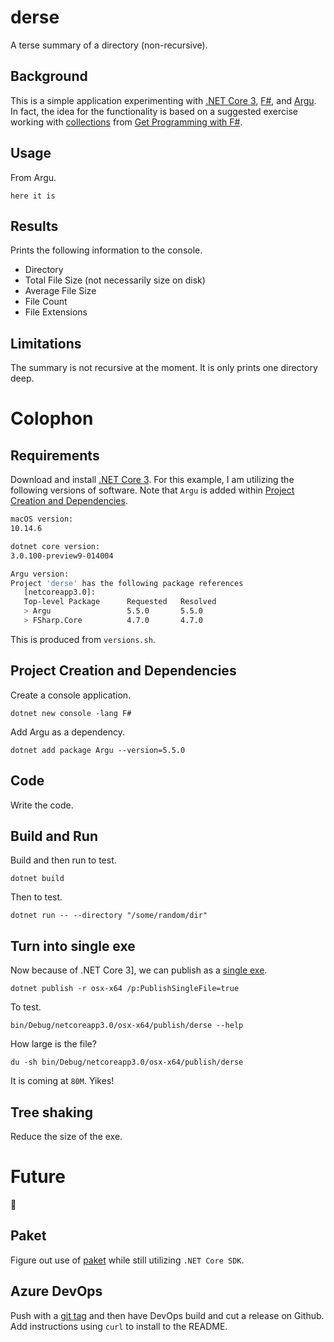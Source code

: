 # derse

A terse summary of a directory (non-recursive).

## Background

This is a simple application experimenting with [.NET Core 3](https://dotnet.microsoft.com/download/dotnet-core/3.0), [F#](https://fsharp.org/), and [Argu](https://fsprojects.github.io/Argu/). In fact, the idea for the functionality is based on a suggested exercise working with [collections](https://livebook.manning.com/book/get-programming-with-f-sharp/chapter-16/) from [Get Programming with F#](https://www.manning.com/books/get-programming-with-f-sharp).

## Usage

From Argu.

```
here it is
```

## Results

Prints the following information to the console.

- Directory
- Total File Size (not necessarily size on disk)
- Average File Size
- File Count
- File Extensions

## Limitations

The summary is not recursive at the moment. It is only prints one directory deep.

# Colophon

## Requirements

Download and install [.NET Core 3](https://dotnet.microsoft.com/download/dotnet-core/3.0). For this example, I am utilizing the following versions of software. Note that `Argu` is added within [Project Creation and Dependencies](#project-creation-and-dependencies).

```sh
macOS version:
10.14.6

dotnet core version:
3.0.100-preview9-014004

Argu version:
Project 'derse' has the following package references
   [netcoreapp3.0]:
   Top-level Package      Requested   Resolved
   > Argu                 5.5.0       5.5.0
   > FSharp.Core          4.7.0       4.7.0
```

This is produced from `versions.sh`.

## Project Creation and Dependencies

Create a console application.

```
dotnet new console -lang F#
```

Add Argu as a dependency.

```
dotnet add package Argu --version=5.5.0
```

## Code

Write the code.

## Build and Run

Build and then run to test.

```
dotnet build
```

Then to test.

```
dotnet run -- --directory "/some/random/dir"
```

## Turn into single exe

Now because of .NET Core 3], we can publish as a [single exe](https://devblogs.microsoft.com/dotnet/announcing-net-core-3-0-preview-5/).

```
dotnet publish -r osx-x64 /p:PublishSingleFile=true
```

To test.

```
bin/Debug/netcoreapp3.0/osx-x64/publish/derse --help
```

How large is the file?

```
du -sh bin/Debug/netcoreapp3.0/osx-x64/publish/derse
```

It is coming at `80M`. Yikes!

## Tree shaking

Reduce the size of the exe.

# Future

:construction:

## Paket

Figure out use of [paket](https://fsprojects.github.io/Paket/) while still utilizing `.NET Core SDK`.

## Azure DevOps

Push with a [git tag]() and then have DevOps build and cut a release on Github. Add instructions using `curl` to install to the README.
